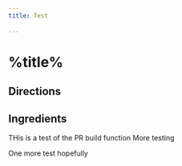 ```yaml
---
title: Test

...
```


# %title%

## Directions


## Ingredients

THis is a test of the PR build function
More testing 

One more test hopefully
